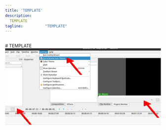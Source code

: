 ```yaml
---
title: 'TEMPLATE'
description:
  TEMPLATE
tagline:          "TEMPLATE"
---
```


<br id="idx00">
# TEMPLATE

<img src="img/004-01.jpg"  width="960">

